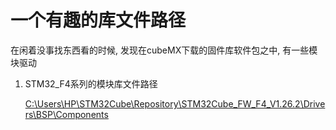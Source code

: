 # 一个有趣的库文件路径

在闲着没事找东西看的时候, 发现在cubeMX下载的固件库软件包之中, 有一些模块驱动



1. STM32_F4系列的模块库文件路径

   [C:\Users\HP\STM32Cube\Repository\STM32Cube_FW_F4_V1.26.2\Drivers\BSP\Components](C:\Users\HP\STM32Cube\Repository\STM32Cube_FW_F4_V1.26.2\Drivers\BSP\Components)
